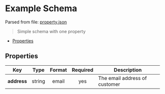 # __Example Schema__

Parsed from file: [property.json](https://github.com/McCastles/JMC/blob/master/examples/simple/property.json)
> Simple schema with one property
* [Properties](#properties)
## __Properties__
|Key|Type|Format|Required|Description|
|-|:-:|:-:|:-:|-|
|__address__|string|email|yes|The email address of customer|